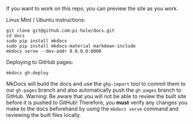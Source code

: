 If you want to work on this repo, you can preview the site as you work.

Linux Mint / Ubuntu instructions:

```
git clone git@github.com:pi-hole/docs.git
cd docs
sudo pip install mkdocs
sudo pip install mkdocs-material markdown-include
mkdocs serve --dev-addr 0.0.0.0:8000
```

Deploying to GitHub pages:
```
mkdocs gh-deploy
```
MkDocs will build the docs and use the `ghp-import` tool to commit them to our `gh-pages` branch and also automatically push the `gh-pages` branch to GitHub.
Warning: Be aware that you will not be able to review the built site before it is pushed to GitHub! Therefore, you **must** verify any changes you make to the docs beforehand by using the `mkdocs serve` command and reviewing the built files locally.
